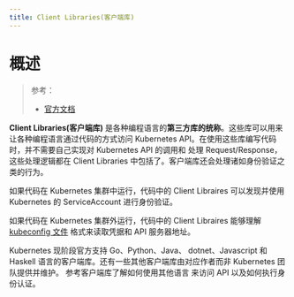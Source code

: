 ```yaml
---
title: Client Libraries(客户端库)
---
```


# 概述

> 参考：
> - [官方文档](https://kubernetes.io/docs/reference/using-api/client-libraries/)

**Client Libraries(客户端库)** 是各种编程语言的**第三方库的统称**。这些库可以用来让各种编程语言通过代码的方式访问 Kubernetes API。在使用这些库编写代码时，并不需要自己实现对 Kubernetes API 的调用和 处理 Request/Response，这些处理逻辑都在 Client Libraries 中包括了。客户端库还会处理诸如身份验证之类的行为。

如果代码在 Kubernetes 集群中运行，代码中的 Client Libraires 可以发现并使用 Kubernetes 的 ServiceAccount 进行身份验证。

如果代码在 Kubernetes 集群外运行，代码中的 Client Libraires 能够理解 [kubeconfig 文件](https://kubernetes.io/zh/docs/tasks/access-application-cluster/configure-access-multiple-clusters/) 格式来读取凭据和 API 服务器地址。

Kubernetes 现阶段官方支持 Go、Python、Java、 dotnet、Javascript 和 Haskell 语言的客户端库。还有一些其他客户端库由对应作者而非 Kubernetes 团队提供并维护。 参考客户端库了解如何使用其他语言 来访问 API 以及如何执行身份认证。
